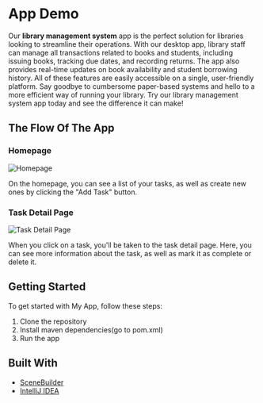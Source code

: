 # App Demo

Our **library management system** app is the perfect solution for libraries looking to streamline their operations. With our desktop app, library staff can manage all transactions related to books and students, including issuing books, tracking due dates, and recording returns. The app also provides real-time updates on book availability and student borrowing history. All of these features are easily accessible on a single, user-friendly platform. Say goodbye to cumbersome paper-based systems and hello to a more efficient way of running your library. Try our library management system app today and see the difference it can make!
## The Flow Of The App

### Homepage

![Homepage](/com/example/libraryApp/src/main/resources/com/example/libraryapp/assets/404.jpg)

On the homepage, you can see a list of your tasks, as well as create new ones by clicking the "Add Task" button.

### Task Detail Page

![Task Detail Page](screenshots/task-detail.png)

When you click on a task, you'll be taken to the task detail page. Here, you can see more information about the task, as well as mark it as complete or delete it.

## Getting Started

To get started with My App, follow these steps:

1. Clone the repository
2. Install maven dependencies(go to pom.xml)
3. Run the app

## Built With

- [SceneBuilder](https://docs.gluonhq.com/scenebuilder/)
- [IntelliJ IDEA](https://www.jetbrains.com/idea/)


